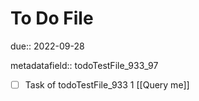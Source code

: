 # To Do File

due:: 2022-09-28

metadatafield:: todoTestFile_933_97

- [ ] Task of todoTestFile_933 1 [[Query me]]
